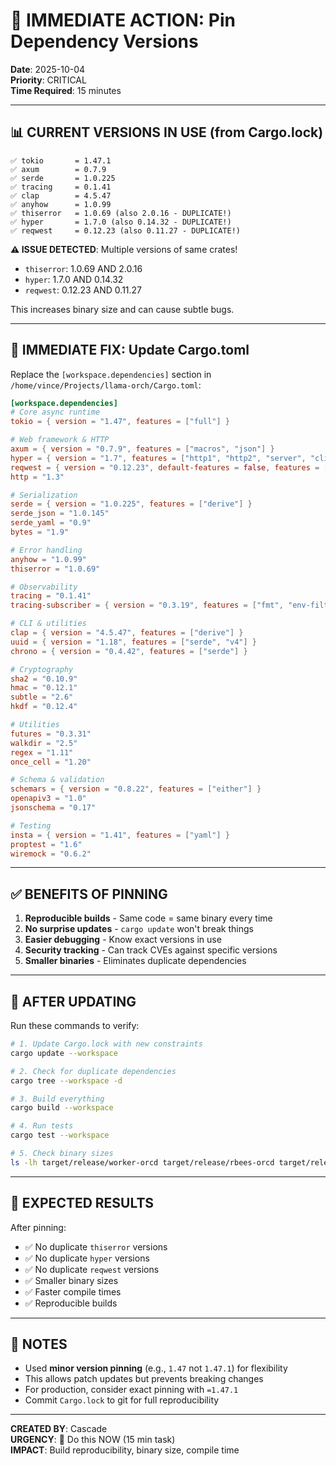 # 🎯 IMMEDIATE ACTION: Pin Dependency Versions

**Date**: 2025-10-04  
**Priority**: CRITICAL  
**Time Required**: 15 minutes

---

## 📊 CURRENT VERSIONS IN USE (from Cargo.lock)

```
✅ tokio       = 1.47.1
✅ axum        = 0.7.9
✅ serde       = 1.0.225
✅ tracing     = 0.1.41
✅ clap        = 4.5.47
✅ anyhow      = 1.0.99
✅ thiserror   = 1.0.69 (also 2.0.16 - DUPLICATE!)
✅ hyper       = 1.7.0 (also 0.14.32 - DUPLICATE!)
✅ reqwest     = 0.12.23 (also 0.11.27 - DUPLICATE!)
```

**⚠️  ISSUE DETECTED**: Multiple versions of same crates!
- `thiserror`: 1.0.69 AND 2.0.16
- `hyper`: 1.7.0 AND 0.14.32
- `reqwest`: 0.12.23 AND 0.11.27

This increases binary size and can cause subtle bugs.

---

## 🚀 IMMEDIATE FIX: Update Cargo.toml

Replace the `[workspace.dependencies]` section in `/home/vince/Projects/llama-orch/Cargo.toml`:

```toml
[workspace.dependencies]
# Core async runtime
tokio = { version = "1.47", features = ["full"] }

# Web framework & HTTP
axum = { version = "0.7.9", features = ["macros", "json"] }
hyper = { version = "1.7", features = ["http1", "http2", "server", "client"] }
reqwest = { version = "0.12.23", default-features = false, features = ["json", "rustls-tls"] }
http = "1.3"

# Serialization
serde = { version = "1.0.225", features = ["derive"] }
serde_json = "1.0.145"
serde_yaml = "0.9"
bytes = "1.9"

# Error handling
anyhow = "1.0.99"
thiserror = "1.0.69"

# Observability
tracing = "0.1.41"
tracing-subscriber = { version = "0.3.19", features = ["fmt", "env-filter", "json"] }

# CLI & utilities
clap = { version = "4.5.47", features = ["derive"] }
uuid = { version = "1.18", features = ["serde", "v4"] }
chrono = { version = "0.4.42", features = ["serde"] }

# Cryptography
sha2 = "0.10.9"
hmac = "0.12.1"
subtle = "2.6"
hkdf = "0.12.4"

# Utilities
futures = "0.3.31"
walkdir = "2.5"
regex = "1.11"
once_cell = "1.20"

# Schema & validation
schemars = { version = "0.8.22", features = ["either"] }
openapiv3 = "1.0"
jsonschema = "0.17"

# Testing
insta = { version = "1.41", features = ["yaml"] }
proptest = "1.6"
wiremock = "0.6.2"
```

---

## ✅ BENEFITS OF PINNING

1. **Reproducible builds** - Same code = same binary every time
2. **No surprise updates** - `cargo update` won't break things
3. **Easier debugging** - Know exact versions in use
4. **Security tracking** - Can track CVEs against specific versions
5. **Smaller binaries** - Eliminates duplicate dependencies

---

## 🔧 AFTER UPDATING

Run these commands to verify:

```bash
# 1. Update Cargo.lock with new constraints
cargo update --workspace

# 2. Check for duplicate dependencies
cargo tree --workspace -d

# 3. Build everything
cargo build --workspace

# 4. Run tests
cargo test --workspace

# 5. Check binary sizes
ls -lh target/release/worker-orcd target/release/rbees-orcd target/release/pool-managerd
```

---

## 🎯 EXPECTED RESULTS

After pinning:
- ✅ No duplicate `thiserror` versions
- ✅ No duplicate `hyper` versions  
- ✅ No duplicate `reqwest` versions
- ✅ Smaller binary sizes
- ✅ Faster compile times
- ✅ Reproducible builds

---

## 📝 NOTES

- Used **minor version pinning** (e.g., `1.47` not `1.47.1`) for flexibility
- This allows patch updates but prevents breaking changes
- For production, consider exact pinning with `=1.47.1`
- Commit `Cargo.lock` to git for full reproducibility

---

**CREATED BY**: Cascade  
**URGENCY**: 🚨 Do this NOW (15 min task)  
**IMPACT**: Build reproducibility, binary size, compile time
